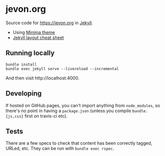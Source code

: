 jevon.org
=========

Source code for https://jevon.org in [Jekyll](https://jekyllrb.com/).

* Using [Minima theme](https://github.com/jekyll/minima)
* [Jekyll layout cheat sheet](https://devhints.io/jekyll)

## Running locally

```
bundle install
bundle exec jekyll serve --livereload --incremental
```

And then visit http://localhost:4000.

## Developing

If hosted on GitHub pages, you can't import anything from `node_modules`, so there's no point in having
a `package.json` (unless you compile `bundle.{js,css}` first on travis-ci etc).

## Tests

There are a few specs to check that content has been correctly tagged, URLed, etc. They can be run with
`bundle exec rspec`.
